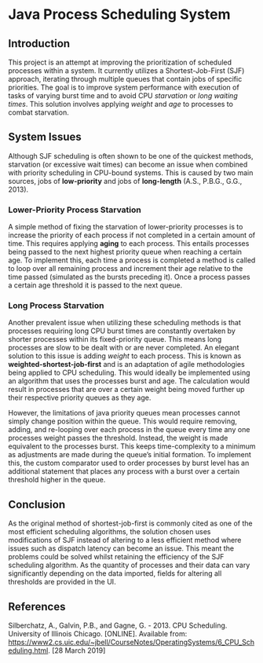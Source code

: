 # Java Process Scheduling System

## Introduction
This project is an attempt at improving the prioritization of scheduled processes within a system.  It currently utilizes a Shortest-Job-First (SJF) approach, iterating through multiple queues that contain jobs of specific priorities. The goal is to improve system performance with execution of tasks of varying burst time and to avoid CPU *starvation* or *long waiting times*. This solution involves applying _weight_ and _age_ to processes to combat starvation.

## System Issues
Although SJF scheduling is often shown to be one of the quickest methods, starvation (or excessive wait times) can become an issue when combined with priority scheduling in CPU-bound systems. This is caused by two main sources, jobs of __low-priority__ and jobs of __long-length__ (A.S., P.B.G., G.G., 2013).

### Lower-Priority Process Starvation
A simple method of fixing the starvation of lower-priority processes is to increase the priority of each process if not completed in a certain amount of time. This requires applying __aging__ to each process. This entails processes being passed to the next highest priority queue when reaching a certain age. To implement this, each time a process is completed a method is called to loop over all remaining process and increment their age relative to the time passed (simulated as the bursts preceding it). Once a process passes a certain age threshold it is passed to the next queue. 

### Long Process Starvation 
Another prevalent issue when utilizing these scheduling methods is that processes requiring long CPU burst times are constantly overtaken by shorter processes within its fixed-priority queue. This means long processes are slow to be dealt with or are never completed. 
An elegant solution to this issue is adding _weight_ to each process. This is known as **weighted-shortest-job-first** and is an adaptation of agile methodologies being applied to CPU scheduling. This would ideally be implemented using an algorithm that uses the processes burst and age. The calculation would result in processes that are over a certain weight being moved further up their respective priority queues as they age. 

However, the limitations of java priority queues mean processes cannot simply change position within the queue. This would require removing, adding, and re-looping over each process in the queue every time any one processes weight passes the threshold. Instead, the weight is made equivalent to the processes burst. This keeps time-complexity to a minimum as adjustments are made during the queue’s initial formation. To implement this, the custom comparator used to order processes by burst level has an additional statement that places any process with a burst over a certain threshold higher in the queue. 

## Conclusion
As the original method of shortest-job-first is commonly cited as one of the most efficient scheduling algorithms, the solution chosen uses modifications of SJF instead of altering to a less efficient method where issues such as dispatch latency can become an issue. This meant the problems could be solved whilst retaining the efficiency of the SJF scheduling algorithm. As the quantity of processes and their data can vary significantly depending on the data imported, fields for altering all thresholds are provided in the UI.


## References
Silberchatz, A., Galvin, P.B., and Gagne, G. - 2013. CPU Scheduling. University of Illinois Chicago. [ONLINE]. Available from: https://www2.cs.uic.edu/~jbell/CourseNotes/OperatingSystems/6_CPU_Scheduling.html. [28 March 2019]
